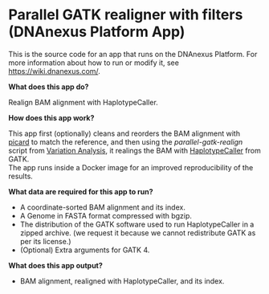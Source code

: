 <!-- dx-header -->
# Parallel GATK realigner with filters (DNAnexus Platform App)

This is the source code for an app that runs on the DNAnexus Platform.
For more information about how to run or modify it, see
https://wiki.dnanexus.com/.
<!-- /dx-header -->

**What does this app do?**

Realign BAM alignment with HaplotypeCaller.

**How does this app work?**

This app first (optionally) cleans and reorders the BAM alignment with [picard](https://broadinstitute.github.io/picard/) to match the reference, and then using the _parallel-gatk-realign_ script from [Variation Analysis](https://github.com/CampagneLaboratory/variationanalysis), it realings the BAM with [HaplotypeCaller](https://software.broadinstitute.org/gatk/documentation/tooldocs/3.8-0/org_broadinstitute_gatk_tools_walkers_haplotypecaller_HaplotypeCaller.php) from GATK.  
The app runs inside a Docker image for an improved reproducibility of the results.

**What data are required for this app to run?**

* A coordinate-sorted BAM alignment and its index.
* A Genome in FASTA format compressed with bgzip.
* The distribution of the GATK software used to run HaplotypeCaller in a zipped archive. (we request it because we cannot redistribute GATK as per its license.)
* (Optional) Extra arguments for GATK 4.

**What does this app output?**
* BAM alignment, realigned with HaplotypeCaller, and its index.